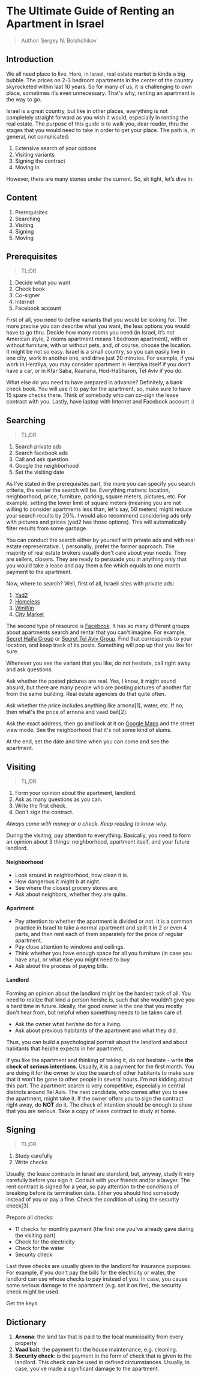 # The Ultimate Guide of Renting an Apartment in Israel

> Author: Sergey N. Bolshchikov

## Introduction
We all need place to live. Here, in Israel, real estate market is kinda a big bubble. The prices on 2-3 bedroom apartments in the center of the country skyrocketed within last 10 years. So for many of us, it is challenging to own place, sometimes it’s even unnecessary. That's why, renting an apartment is the way to go.

Israel is a great country, but like in other places, everything is not completely straight forward as you wish it would, especially in renting the real estate.
The purpose of this guide is to walk you, dear reader, thru the stages that you would need to take in order to get your place. The path is, in general, not complicated: 

1. Extensive search of your options
2. Visiting variants
3. Signing the contract
4. Moving in

However, there are many stones under the current. 
So, sit tight, let’s dive in.

## Content
1. Prerequisites
2. Searching
3. Visiting
4. Signing
5. Moving

## Prerequisites
> TL;DR

1. Decide what you want
2. Check book
3. Co-signer
4. Internet
5. Facebook account

First of all, you need to define variants that you would be looking for. The more precise you can describe what you want, the less options you would have to go thru. Decide how many rooms you need (in Israel, it’s not American style, 2 rooms apartment means 1 bedroom apartment), with or without furniture, with or without pets, and, of course, choose the location. It might be not so easy. Israel is a small country, so you can easily live in one city, work in another one, and drive just 20 minutes. For example, if you work in Herzliya, you may consider apartment in Herzliya itself if you don’t have a car, or in Kfar Saba, Raanana, Hod-HaSharon, Tel Aviv if you do. 

What else do you need to have prepared in advance? Definitely, a bank check book. You will use it to pay for the apartment, so, make sure to have 15 spare checks there. Think of somebody who can co-sign the lease contract with you. Lastly, have laptop with Internet and Facebook account :)

## Searching
> TL;DR

1. Search private ads
2. Search facebook ads
3. Call and ask question
4. Google the neighborhood
5. Set the visiting date

As I've stated in the prerequisites part, the more you can specify you search criteria, the easier the search will be. Everything matters: location, neighborhood, price, furniture, parking, square meters, pictures, etc. For example, setting the lower limit of square meters (meaning you are not willing to consider apartments less than, let's say, 50 meters) might reduce your search results by 20%. I would also recommend considering ads only with pictures and prices (yad2 has those options). This will automatically filter results from some garbage.

You can conduct the search either by yourself with private ads and with real estate representative. I, personally, prefer the former approach. The majority of real estate brokers usually don't care about your needs. They are sellers, closers. They are ready to persuade you in anything only that you would take a lease and pay them a fee which equals to one month payment to the apartment. 

Now, where to search? Well, first of all, Israeli sites with private ads:

1. [Yad2](http://www.yad2.co.il/Nadlan/rent.php)
2. [Homeless](http://www.homeless.co.il/rent/)
3. [WinWin](http://www.winwin.co.il/RealEstate/ForRent/RealEstatePage.aspx)
4. [City Market](http://www.ctmarket.co.il/%D7%A0%D7%9B%D7%A1%D7%99%D7%9D-%D7%9C%D7%94%D7%A9%D7%9B%D7%A8%D7%94/)

The second type of resource is [Facebook](http://facebook.com).  It has so many different groups about apartments search and rental that you can't imagine. For example, [Secret Haifa Group](https://www.facebook.com/groups/445887735495943/) or [Secret Tel Aviv Group](https://www.facebook.com/groups/secrettelaviv/). Find that corresponds to your location, and keep track of its posts. Something will pop up that you like for sure.

Whenever you see the variant that you like, do not hesitate, call right away and ask questions. 

Ask whether the posted pictures are real. Yes, I know, it might sound absurd, but there are many people who are posting pictures of another flat from the same building. Real estate agencies do that quite often. 

Ask whether the price includes anything like arnona[1], water, etc. If no, then what's the price of arnona and vaad bait[2]. 

Ask the exact address, then go and look at it on [Google Maps](http://maps.google.com) and the street view mode. See the neighborhood that it's not some kind of slums. 

At the end, set the date and time when you can come and see the apartment.

## Visiting
> TL;DR

1. Form your opinion about the apartment, landlord.
2. Ask as many questions as you can.
3. Write the first check.
4. Don't sign the contract.

*Always come with money or a check. Keep reading to know why.*

During the visiting, pay attention to everything. Basically, you need to form an opinion about 3 things: neighborhood, apartment itself, and your future landlord.

#### Neighborhood
* Look around in neighborhood, how clean it is.
* How dangerous it might b at night.
* See where the closest grocery stores are.
* Ask about neighbors, whether they are quite.

#### Apartment
* Pay attention to whether the apartment is divided or not. It is a common practice in Israel to take a normal apartment and spilt it in 2 or even 4 parts, and then rent each of them separately for the price of regular apartment.
* Pay close attention to windows and ceilings.
* Think whether you have enough  space for all you furniture (in case you have any), or what else you might need to buy.
* Ask about the process of paying bills.

#### Landlord
Forming an opinion about the landlord might be the hardest task of all. You need to realize that kind a person he/she is, such that she wouldn't give you a hard time in future. Ideally, the good owner is the one that you mostly don't hear from, but helpful when something needs to be taken care of.

* Ask the owner what her/she do for a living.
* Ask about previous habitants of the apartment and what they did.

Thus, you can build a psychological portrait about the landlord and about habitants that he/she expects in her apartment.

If you like the apartment and thinking of taking it, do not hesitate - write **the check of serious intentions**. Usually, it is a payment for the first month. You are doing it for the owner to stop the search of other habitants to make sure that it won't be gone to other people in several hours. I'm not kidding about this part. The apartment search is very competitive, especially in central districts around Tel Aviv. The next candidate, who comes after you to see the apartment, might take it. If the owner offers you to sign the contract right away, do **NOT** do it. The check of intention should be enough to show that you are serious. Take a copy of lease contract to study at home.

## Signing
> TL;DR

1. Study carefully
2. Write checks

Usually, the lease contracts in Israel are standard, but, anyway, study it very carefully before you sign it. Consult with your friends and/or a lawyer. The rent contract is signed for a year, so pay attention to the conditions of breaking before its termination date. Either you should find somebody instead of you or pay a fine. Check the condition of using the security check[3].

Prepare all checks:

* 11 checks for monthly payment (the first one you've already gave during the visiting part)
* Check for the electricity
* Check for the water
* Security check

Last three checks are usually given to the landlord for insurance purposes. For example, if you don't pay the bills for the electricity or water, the landlord can use whose checks to pay instead of you. In case, you cause some serious damage to the apartment (e.g. set it on fire), the security check might be used.

Get the keys.


## Dictionary
1. **Arnona**: the land tax that is paid to the local municipality from every property
2. **Vaad bait**: the payment for the house maintenance, e.g. cleaning.
3. **Security check**: is the payment in the form of check that is given to the landlord. This check can be used in defined circumstances. Usually, in case, you've made a significant damage to the apartment.
